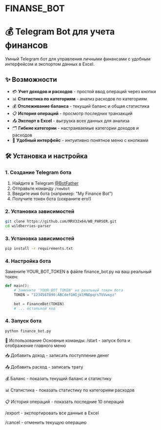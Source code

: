 # FINANSE_BOT
# 💰 Telegram Bot для учета финансов

Умный Telegram бот для управления личными финансами с удобным интерфейсом и экспортом данных в Excel.

## ✨ Возможности

- 💳 **Учет доходов и расходов** - простой ввод операций через кнопки
- 📊 **Статистика по категориям** - анализ расходов по категориям
- 💰 **Отслеживание баланса** - текущий баланс и общая статистика
- 📋 **История операций** - просмотр последних транзакций
- 📤 **Экспорт в Excel** - выгрузка всех данных для анализа
- 🗂 **Гибкие категории** - настраиваемые категории доходов и расходов
- 💬 **Удобный интерфейс** - интуитивно понятное меню с кнопками

## 🛠 Установка и настройка

### 1. Создание Telegram бота

1. Найдите в Telegram [@BotFather](https://t.me/BotFather)
2. Отправьте команду `/newbot`
3. Введите имя бота (например: "My Finance Bot")
4. Получите токен бота (сохраните его!)

### 2. Установка зависимостей

```Bash
git clone https://github.com/MRX32x64/WB_PARSER.git
cd wildberries-parser
```

### 3. Установка зависимостей

```bash
pip install -r requirements.txt
```

### 4. Настройка бота

Замените YOUR_BOT_TOKEN в файле finance_bot.py на ваш реальный токен:
```Python
def main():
    # Замените 'YOUR_BOT_TOKEN' на реальный токен бота
    TOKEN = "1234567890:ABCdefGHIjklMNOpqrsTUVwxyz"
    
    bot = FinanceBot(TOKEN)
    # ... остальной код
```

### 4. Запуск бота

```bash
python finance_bot.py
```

🎯 Использование
Основные команды:
/start - запуск бота и отображение главного меню

📥 Добавить доход - записать поступление денег

📤 Добавить расход - записать трату

💰 Баланс - показать текущий баланс и статистику

📊 Статистика - показать статистику по категориям расходов

📋 История операций - показать последние 10 операций

/export - экспортировать все данные в Excel

/cancel - отменить текущую операцию

